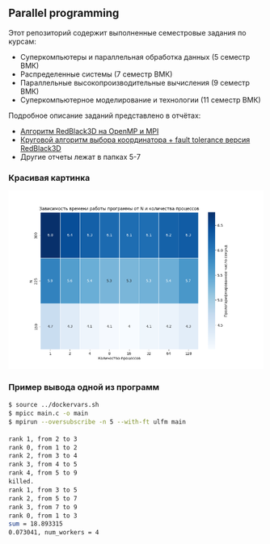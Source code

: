 ## Parallel programming

Этот репозиторий содержит выполненные семестровые задания по курсам:

- Суперкомпьютеры и параллельная обработка данных (5 семестр ВМК)
- Распределенные системы (7 семестр ВМК)
- Параллельные высокопроизводительные вычисления (9 семестр ВМК)
- Суперкомпьютерное моделирование и технологии (11 семестр ВМК)

Подробное описание заданий представлено в отчётах:

- [Алгоритм RedBlack3D на OpenMP и MPI](<Отчёт по СКиПОД.pdf>)
- [Круговой алгоритм выбора координатора + fault tolerance версия RedBlack3D](<Отчёт по Распределённым Системам.pdf>)
- Другие отчеты лежат в папках 5-7

### Красивая картинка

![img](2-mpi-red-black-3d/graphic.png)

### Пример вывода одной из программ

```bash
$ source ../dockervars.sh
$ mpicc main.c -o main
$ mpirun --oversubscribe -n 5 --with-ft ulfm main

rank 1, from 2 to 3
rank 0, from 1 to 2
rank 2, from 3 to 4
rank 3, from 4 to 5
rank 4, from 5 to 9
killed.
rank 1, from 3 to 5
rank 2, from 5 to 7
rank 3, from 7 to 9
rank 0, from 1 to 3
sum = 18.893315
0.073041, num_workers = 4
```
